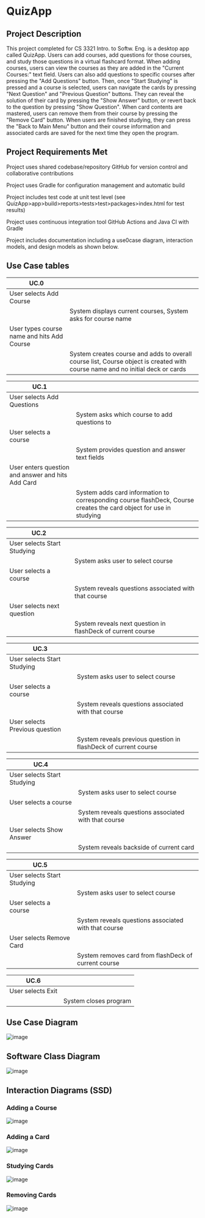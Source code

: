 # QuizApp

## Project Description
This project completed for CS 3321 Intro. to Softw. Eng. is a desktop app called QuizApp. Users can add courses, add questions for those courses, and study those questions in a virtual flashcard format. When adding courses, users can view the courses as they are added in the "Current Courses:" text field. Users can also add questions to specific courses after pressing the "Add Questions" button. Then, once "Start Studying" is pressed and a course is selected, users can navigate the cards by pressing "Next Question" and "Previous Question" buttons. They can reveal the solution of their card by pressing the "Show Answer" button, or revert back to the question by pressing "Show Question". When card contents are mastered, users can remove them from their course by pressing the "Remove Card" button. When users are finished studying, they can press the "Back to Main Menu" button and  their course information and associated cards are saved for the next time they open the program. 

## Project Requirements Met
Project uses shared codebase/repository GitHub for version control and collaborative contributions

Project uses Gradle for configuration management and automatic build

Project includes test code at unit test level (see QuizApp>app>build>reports>tests>test>packages>index.html for test results)

Project uses continuous integration tool GitHub Actions and Java CI with Gradle

Project includes documentation including a use0case diagram, interaction models, and design models as shown below.

## Use Case tables
| UC.0                                       |                                                                                                                               |
| ------------------------------------------ | ----------------------------------------------------------------------------------------------------------------------------- |
| User selects Add Course                    |                                                                                                                               |
|                                            | System displays current courses, System asks for course name                                                                  |
| User types course name and hits Add Course |                                                                                                                               |
|                                            | System creates course and adds to overall course list, Course object is created with course name and no initial deck or cards |

| UC.1                                              |                                                                                                                    |
| ------------------------------------------------- | ------------------------------------------------------------------------------------------------------------------ |
| User selects Add Questions                        |                                                                                                                    |
|                                                   | System asks which course to add questions to                                                                       |
| User selects a course                             |                                                                                                                    |
|                                                   | System provides question and answer text fields                                                                    |
| User enters question and answer and hits Add Card |                                                                                                                    |
|                                                   | System adds card information to corresponding course flashDeck, Course creates the card object for use in studying |

| UC.2                        |                                                             |
| --------------------------- | ----------------------------------------------------------- |
| User selects Start Studying |                                                             |
|                             | System asks user to select course                           |
| User selects a course       |                                                             |
|                             | System reveals questions associated with that course        |
| User selects next question  |                                                             |
|                             | System reveals next question in flashDeck of current course |

| UC.3                           |                                                                 |
| ------------------------------ | --------------------------------------------------------------- |
| User selects Start Studying    |                                                                 |
|                                | System asks user to select course                               |
| User selects a course          |                                                                 |
|                                | System reveals questions associated with that course            |
| User selects Previous question |                                                                 |
|                                | System reveals previous question in flashDeck of current course |

| UC.4                        |                                                      |
| --------------------------- | ---------------------------------------------------- |
| User selects Start Studying |                                                      |
|                             | System asks user to select course                    |
| User selects a course       |                                                      |
|                             | System reveals questions associated with that course |
| User selects Show Answer    |                                                      |
|                             | System reveals backside of current card              |

| UC.5                        |                                                      |
| --------------------------- | ---------------------------------------------------- |
| User selects Start Studying |                                                      |
|                             | System asks user to select course                    |
| User selects a course       |                                                      |
|                             | System reveals questions associated with that course |
| User selects Remove Card    |                                                      |
|                             | System removes card from flashDeck of current course |

| UC.6              |                       |
| ----------------- | --------------------- |
| User selects Exit |                       |
|                   | System closes program |

## Use Case Diagram
![image](https://user-images.githubusercontent.com/90599582/206378437-ad1efd7f-05fd-4eb9-803b-60bd57aee7aa.png)

## Software Class Diagram
![image](https://user-images.githubusercontent.com/90599582/206378708-dca4ef5d-ce55-416d-86ca-ec38c247a38a.png)

## Interaction Diagrams (SSD)
### Adding a Course
![image](https://user-images.githubusercontent.com/90599582/206379338-66960c0a-4606-4133-b410-b92b10d2359d.png)

### Adding a Card
![image](https://user-images.githubusercontent.com/90599582/206379391-c2b3c949-4569-42ac-a75e-1f9fdb9503a7.png)

### Studying Cards
![image](https://user-images.githubusercontent.com/90599582/206379435-e03bea4b-3961-4f5f-acfa-d2992601a04a.png)

### Removing Cards
![image](https://user-images.githubusercontent.com/90599582/206379473-a81dfc8b-f486-4357-afe1-5fa0861513ab.png)
